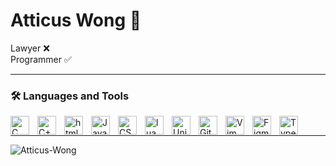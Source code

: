 # Atticus Wong 🌊

Lawyer ❌  
Programmer ✅

---

### 🛠️ Languages and Tools

<img align="left" alt="C" width="30px" title="C" style="padding-right:10px;" src="https://cdn.jsdelivr.net/gh/devicons/devicon/icons/c/c-original.svg"/>
<img align="left" alt="C++" width="30px" title="C++" style="padding-right:10px;" src="https://cdn.jsdelivr.net/gh/devicons/devicon/icons/cplusplus/cplusplus-original.svg"/>
<img align="left" alt="html" width="30px" title="html" style="padding-right:10px;" src="https://cdn.jsdelivr.net/gh/devicons/devicon/icons/html5/html5-original.svg"/>
<img align="left" alt="JavaScript" width="30px" title="JavaScript" title="JavaScript"style="padding-right:10px;" src="https://cdn.jsdelivr.net/gh/devicons/devicon/icons/javascript/javascript-plain.svg"/>
<img align="left" alt="CSS" width="30px" title="CSS" style="padding-right:10px;" src="https://cdn.jsdelivr.net/gh/devicons/devicon/icons/css3/css3-original.svg"/>
<img align="left" alt="lua" width="30px" title="Lua" style="padding-right:10px;" src="https://cdn.jsdelivr.net/gh/devicons/devicon/icons/lua/lua-original.svg"/>
<img align="left" alt="Unix" width="30px" style="padding-right:10px;" src="https://cdn.jsdelivr.net/gh/devicons/devicon/icons/unix/unix-original.svg"/>
<img align="left" alt="Git" width="30px" style="padding-right:10px;" src="https://cdn.jsdelivr.net/gh/devicons/devicon/icons/git/git-original.svg"/>
<img align="left" alt="Vim" width="30px" style="padding-right:10px;" src="https://cdn.jsdelivr.net/gh/devicons/devicon/icons/vim/vim-plain.svg"/>
<img align="left" alt="Figma" width="30px" style="padding-right:10px;" src="https://cdn.jsdelivr.net/gh/devicons/devicon/icons/figma/figma-original.svg"/>
<img align="left" alt="TypeScript" width="30px" style="padding-right:10px;" src="https://cdn.jsdelivr.net/gh/devicons/devicon/icons/typescript/typescript-original.svg"/>
<br />

---
<p><img align="center" src="https://github-readme-stats.vercel.app/api/top-langs?username=Atticus-Wong&show_icons=true&locale=en&layout=compact&theme=rose_pine" alt="Atticus-Wong" /></p>
